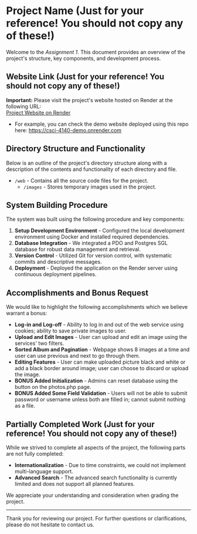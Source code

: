 # Project Name (Just for your reference! You should not copy any of these!)

Welcome to the *Assignment 1*. This document provides an overview of the project's structure, key components, and development process. 

## Website Link (Just for your reference! You should not copy any of these!)

**Important:** Please visit the project's website hosted on Render at the following URL:  
[Project Website on Render](#)  
- For example, you can check the demo website deployed using this repo here: https://csci-4140-demo.onrender.com

## Directory Structure and Functionality

Below is an outline of the project's directory structure along with a description of the contents and functionality of each directory and file.

- `/web` - Contains all the source code files for the project.
  - `/images` - Stores temporary images used in the project.

## System Building Procedure

The system was built using the following procedure and key components:

1. **Setup Development Environment** - Configured the local development environment using Docker and installed required dependencies.
2. **Database Integration** - We integrated a PDO and Postgres SGL database for robust data management and retrieval.
3. **Version Control** - Utilized Git for version control, with systematic commits and descriptive messages.
4. **Deployment** - Deployed the application on the Render server using continuous deployment pipelines.

## Accomplishments and Bonus Request

We would like to highlight the following accomplishments which we believe warrant a bonus:

- **Log-in and Log-off** - Ability to log in and out of the web service using cookies; ability to save private images to user.
- **Upload and Edit Images** - User can upload and edit an image using the services' two filters.
- **Sorted Album and Pagination** - Webpage shows 8 images at a time and user can use previous and next to go through them.
- **Editing Features** - User can make uploaded picture black and white or add a black border around image; user can choose to discard or upload the image.
- **BONUS Added Initialization** - Admins can reset database using the button on the photos.php page.
- **BONUS Added Some Field Validation** - Users will not be able to submit password or username unless both are filled in; cannot submit nothing as a file.

## Partially Completed Work (Just for your reference! You should not copy any of these!)

While we strived to complete all aspects of the project, the following parts are not fully completed:

- **Internationalization** - Due to time constraints, we could not implement multi-language support.
- **Advanced Search** - The advanced search functionality is currently limited and does not support all planned features.

We appreciate your understanding and consideration when grading the project.

---

Thank you for reviewing our project. For further questions or clarifications, please do not hesitate to contact us.
